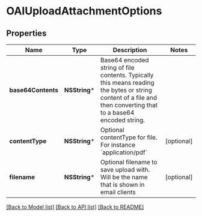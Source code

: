 # OAIUploadAttachmentOptions

## Properties
Name | Type | Description | Notes
------------ | ------------- | ------------- | -------------
**base64Contents** | **NSString*** | Base64 encoded string of file contents. Typically this means reading the bytes or string content of a file and then converting that to a base64 encoded string. | 
**contentType** | **NSString*** | Optional contentType for file. For instance &#x60;application/pdf&#x60; | [optional] 
**filename** | **NSString*** | Optional filename to save upload with. Will be the name that is shown in email clients | [optional] 

[[Back to Model list]](../README#documentation-for-models) [[Back to API list]](../README#documentation-for-api-endpoints) [[Back to README]](../README)


